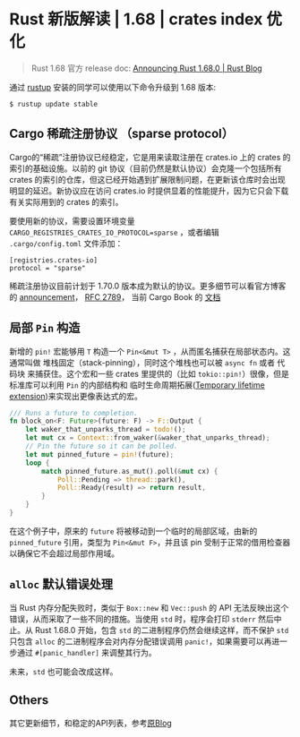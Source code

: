# Rust 新版解读 | 1.68 | crates index 优化

> Rust 1.68 官方 release doc: [Announcing Rust 1.68.0 | Rust Blog](https://blog.rust-lang.org/2023/03/09/Rust-1.68.0.html)

通过 [rustup](https://www.rust-lang.org/tools/install) 安装的同学可以使用以下命令升级到 1.68 版本:

```shell
$ rustup update stable
```


## Cargo 稀疏注册协议 （sparse protocol）

Cargo的“稀疏”注册协议已经稳定，它是用来读取注册在 crates.io 上的 crates 的索引的基础设施。以前的 git 协议（目前仍然是默认协议）会克隆一个包括所有 crates 的索引的仓库，但这已经开始遇到扩展限制问题，在更新该仓库时会出现明显的延迟。新协议应在访问 crates.io 时提供显着的性能提升，因为它只会下载有关实际用到的 crates 的索引。

要使用新的协议，需要设置环境变量 `CARGO_REGISTRIES_CRATES_IO_PROTOCOL=sparse` ，或者编辑 `.cargo/config.toml` 文件添加：

```text
[registries.crates-io]
protocol = "sparse"
```

稀疏注册协议目前计划于 1.70.0 版本成为默认的协议。更多细节可以看官方博客的 [announcement](https://blog.rust-lang.org/inside-rust/2023/01/30/cargo-sparse-protocol.html)， [RFC 2789](https://rust-lang.github.io/rfcs/2789-sparse-index.html)， 当前 Cargo Book 的 [文档](https://doc.rust-lang.org/stable/cargo/reference/registry-index.html#sparse-protocol)


## 局部 `Pin` 构造

新增的 `pin!` 宏能够用 `T` 构造一个 `Pin<&mut T>` ，从而匿名捕获在局部状态内。这通常叫做 堆栈固定（stack-pinning），同时这个堆栈也可以被 `async fn` 或者 代码块 来捕获住。这个宏和一些 crates 里提供的（比如 `tokio::pin!`）很像，但是标准库可以利用 `Pin` 的内部结构和 临时生命周期拓展([Temporary lifetime extension](https://doc.rust-lang.org/stable/reference/destructors.html#temporary-lifetime-extension))来实现出更像表达式的宏。

```rust
/// Runs a future to completion.
fn block_on<F: Future>(future: F) -> F::Output {
    let waker_that_unparks_thread = todo!();
    let mut cx = Context::from_waker(&waker_that_unparks_thread);
    // Pin the future so it can be polled.
    let mut pinned_future = pin!(future);
    loop {
        match pinned_future.as_mut().poll(&mut cx) {
            Poll::Pending => thread::park(),
            Poll::Ready(result) => return result,
        }
    }
}
```

在这个例子中，原来的 `future` 将被移动到一个临时的局部区域，由新的 `pinned_future` 引用，类型为 `Pin<&mut F>`，并且该 pin 受制于正常的借用检查器以确保它不会超过局部作用域。


## `alloc` 默认错误处理

当 Rust 内存分配失败时，类似于 `Box::new` 和 `Vec::push` 的 API 无法反映出这个错误，从而采取了一些不同的措施。当使用 `std` 时，程序会打印 `stderr` 然后中止。从 Rust 1.68.0 开始，包含 `std` 的二进制程序仍然会继续这样，而不保护 `std` 只包含 `alloc` 的二进制程序会对内存分配错误调用 `panic!`，如果需要可以再进一步通过 `#[panic_handler]` 来调整其行为。

未来，`std` 也可能会改成这样。


## Others

其它更新细节，和稳定的API列表，参考[原Blog](https://blog.rust-lang.org/2023/03/09/Rust-1.68.0.html#stabilized-apis)


